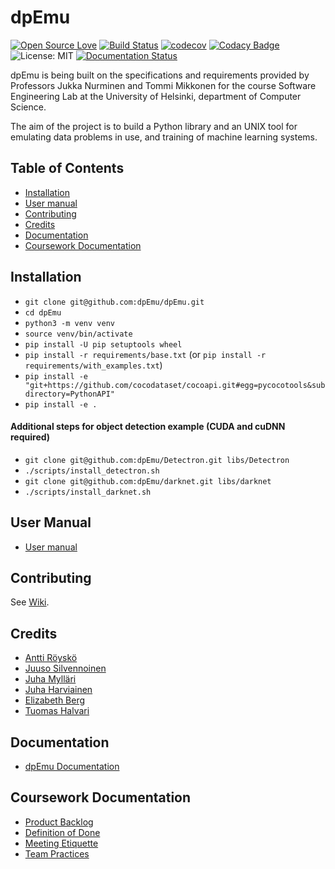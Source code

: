 # dpEmu

[![Open Source Love](https://badges.frapsoft.com/os/v1/open-source.svg?v=103)](https://github.com/ellerbrock/open-source-badges/)
[![Build Status](https://travis-ci.com/dpEmu/dpEmu.svg?branch=master)](https://travis-ci.com/dpEmu/dpEmu)
[![codecov](https://codecov.io/gh/dpEmu/dpEmu/branch/master/graph/badge.svg)](https://codecov.io/gh/dpEmu/dpEmu)
[![Codacy Badge](https://api.codacy.com/project/badge/Grade/87b3b421702b4885a37f4025b59f5381)](https://www.codacy.com/app/thalvari/dpEmu?utm_source=github.com&utm_medium=referral&utm_content=dpEmu/dpEmu&utm_campaign=Badge_Grade)
![License: MIT](https://img.shields.io/badge/License-MIT-green.svg)
[![Documentation Status](https://readthedocs.org/projects/dpemu/badge/?version=latest)](https://dpemu.readthedocs.io/en/latest/?badge=latest)

dpEmu is being built on the specifications and requirements provided by Professors Jukka Nurminen and Tommi Mikkonen for the course Software Engineering Lab at the University of Helsinki, department of Computer Science.

The aim of the project is to build a Python library and an UNIX tool for emulating data problems in use, and training of machine learning systems.

## Table of Contents

* [Installation](#installation)
* [User manual](#user-manual)
* [Contributing](#contributing)
* [Credits](#credits)
* [Documentation](#documentation)
* [Coursework Documentation](#coursework-documentation)

## Installation

* `git clone git@github.com:dpEmu/dpEmu.git`
* `cd dpEmu`
* `python3 -m venv venv`
* `source venv/bin/activate`
* `pip install -U pip setuptools wheel`
* `pip install -r requirements/base.txt` (or `pip install -r requirements/with_examples.txt`)
* `pip install -e "git+https://github.com/cocodataset/cocoapi.git#egg=pycocotools&subdirectory=PythonAPI"`
* `pip install -e .`

#### Additional steps for object detection example (CUDA and cuDNN required)

* `git clone git@github.com:dpEmu/Detectron.git libs/Detectron`
* `./scripts/install_detectron.sh`
* `git clone git@github.com:dpEmu/darknet.git libs/darknet`
* `./scripts/install_darknet.sh`

## User Manual

* [User manual](https://dpemu.readthedocs.io/en/latest/manual.html)

## Contributing

See [Wiki](https://github.com/dpEmu/dpEmu/wiki/Contributing).

## Credits

* [Antti Röyskö](https://github.com/anroysko)
* [Juuso Silvennoinen](https://github.com/Jsos17)
* [Juha Mylläri](https://github.com/juhamyllari)
* [Juha Harviainen](https://github.com/Kalakuh)
* [Elizabeth Berg](https://github.com/reykjaviks)
* [Tuomas Halvari](https://github.com/thalvari)
  
## Documentation

* [dpEmu Documentation](https://dpemu.readthedocs.io/en/latest/index.html)
  
## Coursework Documentation

* [Product Backlog](https://docs.google.com/spreadsheets/d/1WarfjE1UKnpkwlG3px8kG7dWvZmzVhzRg8-vwbMKG6c)
* [Definition of Done](docs/definition_of_done.md)
* [Meeting Etiquette](docs/meeting_etiquette.md)
* [Team Practices](docs/team_practices.md)
